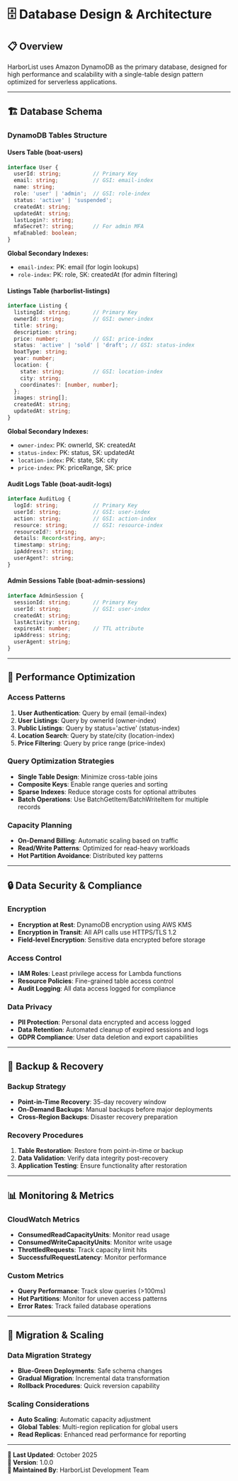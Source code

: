 # 🗄️ Database Design & Architecture

## 📋 **Overview**

HarborList uses Amazon DynamoDB as the primary database, designed for high performance and scalability with a single-table design pattern optimized for serverless applications.

---

## 🏗️ **Database Schema**

### **DynamoDB Tables Structure**

#### **Users Table (boat-users)**
```typescript
interface User {
  userId: string;          // Primary Key
  email: string;           // GSI: email-index
  name: string;
  role: 'user' | 'admin';  // GSI: role-index
  status: 'active' | 'suspended';
  createdAt: string;
  updatedAt: string;
  lastLogin?: string;
  mfaSecret?: string;      // For admin MFA
  mfaEnabled: boolean;
}
```

**Global Secondary Indexes:**
- `email-index`: PK: email (for login lookups)
- `role-index`: PK: role, SK: createdAt (for admin filtering)

#### **Listings Table (harborlist-listings)**
```typescript
interface Listing {
  listingId: string;       // Primary Key
  ownerId: string;         // GSI: owner-index
  title: string;
  description: string;
  price: number;           // GSI: price-index
  status: 'active' | 'sold' | 'draft'; // GSI: status-index
  boatType: string;
  year: number;
  location: {
    state: string;         // GSI: location-index
    city: string;
    coordinates?: [number, number];
  };
  images: string[];
  createdAt: string;
  updatedAt: string;
}
```

**Global Secondary Indexes:**
- `owner-index`: PK: ownerId, SK: createdAt
- `status-index`: PK: status, SK: updatedAt  
- `location-index`: PK: state, SK: city
- `price-index`: PK: priceRange, SK: price

#### **Audit Logs Table (boat-audit-logs)**
```typescript
interface AuditLog {
  logId: string;           // Primary Key
  userId: string;          // GSI: user-index
  action: string;          // GSI: action-index
  resource: string;        // GSI: resource-index
  resourceId?: string;
  details: Record<string, any>;
  timestamp: string;
  ipAddress?: string;
  userAgent?: string;
}
```

#### **Admin Sessions Table (boat-admin-sessions)**
```typescript
interface AdminSession {
  sessionId: string;       // Primary Key
  userId: string;          // GSI: user-index
  createdAt: string;
  lastActivity: string;
  expiresAt: number;       // TTL attribute
  ipAddress: string;
  userAgent: string;
}
```

---

## 🚀 **Performance Optimization**

### **Access Patterns**
1. **User Authentication**: Query by email (email-index)
2. **User Listings**: Query by ownerId (owner-index)
3. **Public Listings**: Query by status='active' (status-index)
4. **Location Search**: Query by state/city (location-index)
5. **Price Filtering**: Query by price range (price-index)

### **Query Optimization Strategies**
- **Single Table Design**: Minimize cross-table joins
- **Composite Keys**: Enable range queries and sorting
- **Sparse Indexes**: Reduce storage costs for optional attributes
- **Batch Operations**: Use BatchGetItem/BatchWriteItem for multiple records

### **Capacity Planning**
- **On-Demand Billing**: Automatic scaling based on traffic
- **Read/Write Patterns**: Optimized for read-heavy workloads
- **Hot Partition Avoidance**: Distributed key patterns

---

## 🔒 **Data Security & Compliance**

### **Encryption**
- **Encryption at Rest**: DynamoDB encryption using AWS KMS
- **Encryption in Transit**: All API calls use HTTPS/TLS 1.2
- **Field-level Encryption**: Sensitive data encrypted before storage

### **Access Control**
- **IAM Roles**: Least privilege access for Lambda functions
- **Resource Policies**: Fine-grained table access control
- **Audit Logging**: All data access logged for compliance

### **Data Privacy**
- **PII Protection**: Personal data encrypted and access logged
- **Data Retention**: Automated cleanup of expired sessions and logs
- **GDPR Compliance**: User data deletion and export capabilities

---

## 💾 **Backup & Recovery**

### **Backup Strategy**
- **Point-in-Time Recovery**: 35-day recovery window
- **On-Demand Backups**: Manual backups before major deployments
- **Cross-Region Backups**: Disaster recovery preparation

### **Recovery Procedures**
1. **Table Restoration**: Restore from point-in-time or backup
2. **Data Validation**: Verify data integrity post-recovery
3. **Application Testing**: Ensure functionality after restoration

---

## 📊 **Monitoring & Metrics**

### **CloudWatch Metrics**
- **ConsumedReadCapacityUnits**: Monitor read usage
- **ConsumedWriteCapacityUnits**: Monitor write usage
- **ThrottledRequests**: Track capacity limit hits
- **SuccessfulRequestLatency**: Monitor performance

### **Custom Metrics**
- **Query Performance**: Track slow queries (>100ms)
- **Hot Partitions**: Monitor for uneven access patterns
- **Error Rates**: Track failed database operations

---

## 🔄 **Migration & Scaling**

### **Data Migration Strategy**
- **Blue-Green Deployments**: Safe schema changes
- **Gradual Migration**: Incremental data transformation
- **Rollback Procedures**: Quick reversion capability

### **Scaling Considerations**
- **Auto Scaling**: Automatic capacity adjustment
- **Global Tables**: Multi-region replication for global users
- **Read Replicas**: Enhanced read performance for reporting

---

**📅 Last Updated**: October 2025  
**📝 Version**: 1.0.0  
**👥 Maintained By**: HarborList Development Team